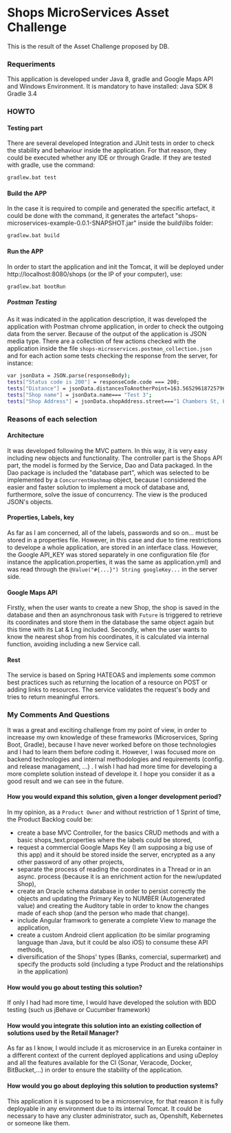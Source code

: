 # Shops MicroServices Asset Challenge

This is the result of the Asset Challenge proposed by DB.
 
### Requeriments
This application is developed under Java 8, gradle and Google Maps API and Windows Environment.
It is mandatory to have installed:
Java SDK 8
Gradle 3.4

### HOWTO

#### Testing part
There are several developed Integration and JUnit tests in order to check the stability and behaviour inside the application. 
For that reason, they could be executed whether any IDE or through Gradle. 
If they are tested with gradle, use the command:
```sh
gradlew.bat test
```
#### Build the APP
In the case it is required to compile and generated the specific artefact, it could be done with the command, it generates the artefact "shops-microservices-example-0.0.1-SNAPSHOT.jar" inside the build\libs folder:
```sh
gradlew.bat build
```
#### Run the APP
In order to start the application and init the Tomcat, it will be deployed under http://localhost:8080/shops (or the IP of your computer), use:
```sh
gradlew.bat bootRun 
```

##### Postman Testing
As it was indicated in the application description, it was developed the application with Postman chrome application, in order to check the outgoing data from the server. Because of the output of the application is JSON media type.
There are a collection of few actions checked with the application inside the file `shops-microservices.postman_collection.json` and for each action some tests checking the response from the server, for instance:
```sh
var jsonData = JSON.parse(responseBody);
tests["Status code is 200"] = responseCode.code === 200;
tests["Distance"] = jsonData.distancesToAnotherPoint=163.56529618725796;
tests["Shop name"] = jsonData.name=== "Test 3";
tests["Shop Address"] = jsonData.shopAddress.street==="1 Chambers St, Edinburgh EH1 1JF, United Kingdom";
```

### Reasons of each selection

#### Architecture
It was developed following the MVC pattern. In this way, it is very easy including new objects and functionality. The controller part is the Shops API part, the model is formed by the Service, Dao and Data packaged. In the Dao package is included the "database part", which was selected to be implemented by a `ConcurrentHashmap` object, because I considered the easier and faster solution to implement a mock of database and, furthermore, solve the issue of concurrency. The view is the produced JSON's objects.

#### Properties, Labels, key
As far as I am concerned, all of the labels, passwords and so on... must be stored in a properties file. However, in this case and due to time restrictions to develope a whole application, are stored in an interface class. However, the Google API_KEY was stored separately in one configuration file (for instance the application.properties, it was the same as application.yml) and was read through the `@Value("#{...}") String googleKey...` in the server side.

#### Google Maps API

Firstly, when the user wants to create a new Shop, the shop is saved in the database and then an asynchronous task with `Future` is triggered to retrieve its coordinates and store them in the database the same object again but this time with its Lat & Lng included.
Secondly, when the user wants to know the nearest shop from his coordinates, it is calculated via internal function, avoiding including a new Service call.
 
#### Rest

The service is based on Spring HATEOAS and implements some common best practices such as returning the location of a resource on POST
or adding links to resources.
The service validates the request's body and tries to return meaningful errors.

### My Comments And Questions
It was a great and exciting challenge from my point of view, in order to increaase my own knowledge of these frameworks (Microservices, Spring Boot, Gradle), because I have never worked before on those technologies and I had to learn them before coding it. However, I was focused more on backend technologies and internal methodologies and requirements (config. and release managament, ...) . I wish I had had more time for developing a more complete solution instead of develope it.
I hope you consider it as a good result and we can see in the future.

#### How you would expand this solution, given a longer development period? 
In my opinion, as a `Product Owner` and without restriction of 1 Sprint of time, the Product Backlog could be:
+ create a base MVC Controller, for the basics CRUD methods and with a basic shops_text.properties where the labels could be stored,
+ request a commercial Google Maps Key (I am supposing a big use of this app) and it should be stored inside the server, encrypted as a any other password of any other projects,
+ separate the process of reading the coordinates in a Thread or in an async. process (because it is an enrichment action for the new/updated Shop),
+ create an Oracle schema database in order to persist correctly the objects and updating the Primary Key to NUMBER (Autogenerated value) and creating the Auditory table in order to know the changes made of each shop (and the person who made that change).
+ include Angular framwork to generate a complete View to manage the application,
+ create a custom Android client application (to be similar programing language than Java, but it could be also iOS) to consume these API methods,
+ diversification of the Shops' types (Banks, comercial, supermarket) and specify the products sold (including a type Product and the relationships in the application)

#### How would you go about testing this solution? 
If only I had had more time, I would have developed the solution with BDD testing (such us jBehave or Cucumber framework)

#### How would you integrate this solution into an existing collection of solutions used by the Retail Manager? 
As far as I know, I would include it as microservice in an Eureka container in a different context of the current deployed applications and using uDeploy and all the features available for the CI (Sonar, Veracode, Docker, BitBucket,...) in order to ensure the stability of the application. 

#### How would you go about deploying this solution to production systems?
This application it is supposed to be a microservice, for that reason it is fully deployable in any environment due to its internal Tomcat. It could be necessary to have any cluster administrator, such as, Openshift, Kebernetes or someone like them. 